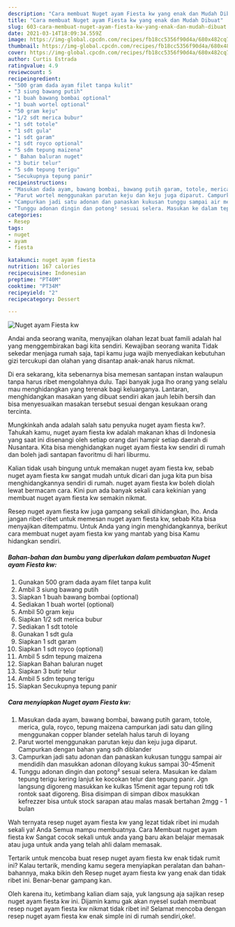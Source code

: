 ```yaml
---
description: "Cara membuat Nuget ayam Fiesta kw yang enak dan Mudah Dibuat"
title: "Cara membuat Nuget ayam Fiesta kw yang enak dan Mudah Dibuat"
slug: 603-cara-membuat-nuget-ayam-fiesta-kw-yang-enak-dan-mudah-dibuat
date: 2021-03-14T18:09:34.559Z
image: https://img-global.cpcdn.com/recipes/fb18cc5356f90d4a/680x482cq70/nuget-ayam-fiesta-kw-foto-resep-utama.jpg
thumbnail: https://img-global.cpcdn.com/recipes/fb18cc5356f90d4a/680x482cq70/nuget-ayam-fiesta-kw-foto-resep-utama.jpg
cover: https://img-global.cpcdn.com/recipes/fb18cc5356f90d4a/680x482cq70/nuget-ayam-fiesta-kw-foto-resep-utama.jpg
author: Curtis Estrada
ratingvalue: 4.9
reviewcount: 5
recipeingredient:
- "500 gram dada ayam filet tanpa kulit"
- "3 siung bawang putih"
- "1 buah bawang bombai optional"
- "1 buah wortel optional"
- "50 gram keju"
- "1/2 sdt merica bubur"
- "1 sdt totole"
- "1 sdt gula"
- "1 sdt garam"
- "1 sdt royco optional"
- "5 sdm tepung maizena"
- " Bahan baluran nuget"
- "3 butir telur"
- "5 sdm tepung terigu"
- "Secukupnya tepung panir"
recipeinstructions:
- "Masukan dada ayam, bawang bombai, bawang putih garam, totole, merica, gula, royco, tepung maizena campurkan jadi satu dan giling menggunakan copper blander setelah halus taruh di loyang"
- "Parut wortel menggunakan parutan keju dan keju juga diparut. Campurkan dengan bahan yang sdh diblander"
- "Campurkan jadi satu adonan dan panaskan kukusan tunggu sampai air mendidih dan masukkan adonan diloyang kukus sampai 30-45menit"
- "Tunggu adonan dingin dan potong² sesuai selera. Masukan ke dalam tepung terigu kering lanjut ke kocokan telur dan tepung panir. Jgn langsung digoreng masukkan ke kulkas 15menit agar tepung roti tdk rontok saat digoreng. Bisa disimpan di simpan dibox masukkan kefrezzer bisa untuk stock sarapan atau malas masak bertahan 2mgg - 1 bulan"
categories:
- Resep
tags:
- nuget
- ayam
- fiesta

katakunci: nuget ayam fiesta 
nutrition: 167 calories
recipecuisine: Indonesian
preptime: "PT40M"
cooktime: "PT34M"
recipeyield: "2"
recipecategory: Dessert

---
```



![Nuget ayam Fiesta kw](https://img-global.cpcdn.com/recipes/fb18cc5356f90d4a/680x482cq70/nuget-ayam-fiesta-kw-foto-resep-utama.jpg)

Andai anda seorang wanita, menyajikan olahan lezat buat famili adalah hal yang menggembirakan bagi kita sendiri. Kewajiban seorang  wanita Tidak sekedar menjaga rumah saja, tapi kamu juga wajib menyediakan kebutuhan gizi tercukupi dan olahan yang disantap anak-anak harus nikmat.

Di era  sekarang, kita sebenarnya bisa memesan santapan instan walaupun tanpa harus ribet mengolahnya dulu. Tapi banyak juga lho orang yang selalu mau menghidangkan yang terenak bagi keluarganya. Lantaran, menghidangkan masakan yang dibuat sendiri akan jauh lebih bersih dan bisa menyesuaikan masakan tersebut sesuai dengan kesukaan orang tercinta. 



Mungkinkah anda adalah salah satu penyuka nuget ayam fiesta kw?. Tahukah kamu, nuget ayam fiesta kw adalah makanan khas di Indonesia yang saat ini disenangi oleh setiap orang dari hampir setiap daerah di Nusantara. Kita bisa menghidangkan nuget ayam fiesta kw sendiri di rumah dan boleh jadi santapan favoritmu di hari liburmu.

Kalian tidak usah bingung untuk memakan nuget ayam fiesta kw, sebab nuget ayam fiesta kw sangat mudah untuk dicari dan juga kita pun bisa menghidangkannya sendiri di rumah. nuget ayam fiesta kw boleh diolah lewat bermacam cara. Kini pun ada banyak sekali cara kekinian yang membuat nuget ayam fiesta kw semakin nikmat.

Resep nuget ayam fiesta kw juga gampang sekali dihidangkan, lho. Anda jangan ribet-ribet untuk memesan nuget ayam fiesta kw, sebab Kita bisa menyajikan ditempatmu. Untuk Anda yang ingin menghidangkannya, berikut cara membuat nuget ayam fiesta kw yang mantab yang bisa Kamu hidangkan sendiri.

<!--inarticleads1-->

##### Bahan-bahan dan bumbu yang diperlukan dalam pembuatan Nuget ayam Fiesta kw:

1. Gunakan 500 gram dada ayam filet tanpa kulit
1. Ambil 3 siung bawang putih
1. Siapkan 1 buah bawang bombai (optional)
1. Sediakan 1 buah wortel (optional)
1. Ambil 50 gram keju
1. Siapkan 1/2 sdt merica bubur
1. Sediakan 1 sdt totole
1. Gunakan 1 sdt gula
1. Siapkan 1 sdt garam
1. Siapkan 1 sdt royco (optional)
1. Ambil 5 sdm tepung maizena
1. Siapkan  Bahan baluran nuget
1. Siapkan 3 butir telur
1. Ambil 5 sdm tepung terigu
1. Siapkan Secukupnya tepung panir




<!--inarticleads2-->

##### Cara menyiapkan Nuget ayam Fiesta kw:

1. Masukan dada ayam, bawang bombai, bawang putih garam, totole, merica, gula, royco, tepung maizena campurkan jadi satu dan giling menggunakan copper blander setelah halus taruh di loyang
1. Parut wortel menggunakan parutan keju dan keju juga diparut. Campurkan dengan bahan yang sdh diblander
1. Campurkan jadi satu adonan dan panaskan kukusan tunggu sampai air mendidih dan masukkan adonan diloyang kukus sampai 30-45menit
1. Tunggu adonan dingin dan potong² sesuai selera. Masukan ke dalam tepung terigu kering lanjut ke kocokan telur dan tepung panir. Jgn langsung digoreng masukkan ke kulkas 15menit agar tepung roti tdk rontok saat digoreng. Bisa disimpan di simpan dibox masukkan kefrezzer bisa untuk stock sarapan atau malas masak bertahan 2mgg - 1 bulan




Wah ternyata resep nuget ayam fiesta kw yang lezat tidak ribet ini mudah sekali ya! Anda Semua mampu membuatnya. Cara Membuat nuget ayam fiesta kw Sangat cocok sekali untuk anda yang baru akan belajar memasak atau juga untuk anda yang telah ahli dalam memasak.

Tertarik untuk mencoba buat resep nuget ayam fiesta kw enak tidak rumit ini? Kalau tertarik, mending kamu segera menyiapkan peralatan dan bahan-bahannya, maka bikin deh Resep nuget ayam fiesta kw yang enak dan tidak ribet ini. Benar-benar gampang kan. 

Oleh karena itu, ketimbang kalian diam saja, yuk langsung aja sajikan resep nuget ayam fiesta kw ini. Dijamin kamu gak akan nyesel sudah membuat resep nuget ayam fiesta kw nikmat tidak ribet ini! Selamat mencoba dengan resep nuget ayam fiesta kw enak simple ini di rumah sendiri,oke!.

